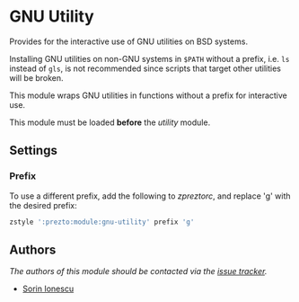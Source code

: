 GNU Utility
===========

Provides for the interactive use of GNU utilities on BSD systems.

Installing GNU utilities on non-GNU systems in `$PATH` without a prefix, i.e.
`ls` instead of `gls`, is not recommended since scripts that target other
utilities will be broken.

This module wraps GNU utilities in functions without a prefix for interactive
use.

This module must be loaded **before** the *utility* module.

Settings
--------

### Prefix

To use a different prefix, add the following to *zpreztorc*, and replace 'g' with
the desired prefix:

```sh
zstyle ':prezto:module:gnu-utility' prefix 'g'
```

Authors
-------

*The authors of this module should be contacted via the [issue tracker][1].*

  - [Sorin Ionescu](https://github.com/sorin-ionescu)

[1]: https://github.com/sorin-ionescu/prezto/issues
